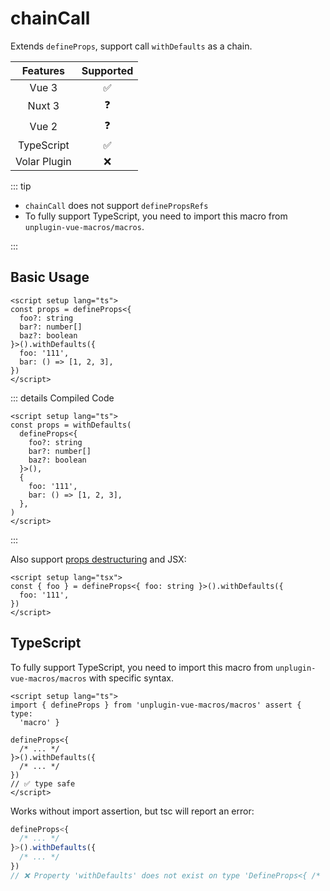 # chainCall

<StabilityLevel level="experimental" />

Extends `defineProps`, support call `withDefaults` as a chain.

|   Features   |     Supported      |
| :----------: | :----------------: |
|    Vue 3     | :white_check_mark: |
|    Nuxt 3    |     :question:     |
|    Vue 2     |     :question:     |
|  TypeScript  | :white_check_mark: |
| Volar Plugin |        :x:         |

::: tip

- `chainCall` does not support `definePropsRefs`
- To fully support TypeScript, you need to import this macro from `unplugin-vue-macros/macros`.

:::

## Basic Usage

```vue
<script setup lang="ts">
const props = defineProps<{
  foo?: string
  bar?: number[]
  baz?: boolean
}>().withDefaults({
  foo: '111',
  bar: () => [1, 2, 3],
})
</script>
```

::: details Compiled Code

```vue
<script setup lang="ts">
const props = withDefaults(
  defineProps<{
    foo?: string
    bar?: number[]
    baz?: boolean
  }>(),
  {
    foo: '111',
    bar: () => [1, 2, 3],
  },
)
</script>
```

:::

Also support [props destructuring](../features/reactivity-transform.md) and JSX:

```vue
<script setup lang="tsx">
const { foo } = defineProps<{ foo: string }>().withDefaults({
  foo: '111',
})
</script>
```

## TypeScript

To fully support TypeScript, you need to import this macro from `unplugin-vue-macros/macros` with specific syntax.

```vue
<script setup lang="ts">
import { defineProps } from 'unplugin-vue-macros/macros' assert { type:
  'macro' }

defineProps<{
  /* ... */
}>().withDefaults({
  /* ... */
})
// ✅ type safe
</script>
```

Works without import assertion, but tsc will report an error:

```ts
defineProps<{
  /* ... */
}>().withDefaults({
  /* ... */
})
// ❌ Property 'withDefaults' does not exist on type 'DefineProps<{ /* ... */ }>'.
```

